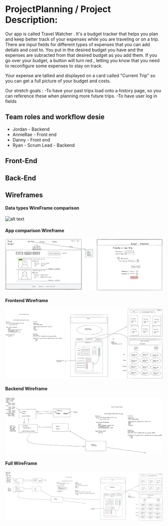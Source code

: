 # ProjectPlanning / Project Description: 
Our app is called Travel Watcher . It's a budget tracker that helps you plan and  keep better track of your expenses while you are traveling or on a trip. There are input fields for different types of expenses that you can add detials and cost to. You put in the desired budget you have and the expenses are subracted from that desired budget as you add them. If you go over your budget, a button will turn red , letting you know that you need to reconfigure some expenses to stay on track.  

Your expense are tallied and displayed on a card called "Current Trip" so you can get a full picture of your budget and costs. 

Our stretch goals : 
-To have your past trips load onto a history page, so you can reference these when planning more future trips. 
-To have user log in fields 

## Team roles and workflow desie
- Jordan - Backend
- AnnieRae - Front end
- Danny - Front end
- Ryan - Scrum Lead - Backend





## Front-End

## Back-End

## Wireframes
#### Data types WireFrame comparison
![alt text](datatypesforpossibleapps.png)
#### App comparison Wireframe 
![alt text](https://github.com/WaterMERN/ProjectPlanning/blob/main/wireframes/frontendDannytest.png)
#### Frontend  Wireframe 
![alt text](https://github.com/WaterMERN/ProjectPlanning/blob/main/wireframes/TravelBudgeter%20front%20end%20sketch.png)
#### Backend Wireframe
![alt text](https://github.com/WaterMERN/ProjectPlanning/blob/main/wireframes/Travel%20budgeter%20BACKEND.png)
#### Full WireFrame
![alt text](https://github.com/WaterMERN/ProjectPlanning/blob/main/wireframes/TravelBudgeter%20FRONT%20AND%20BACK%20ENDS.png)
